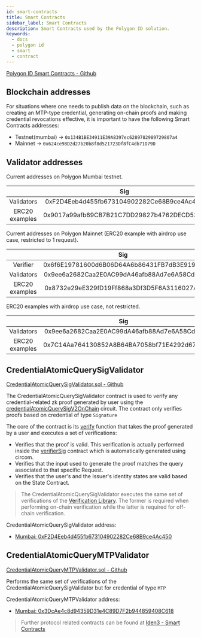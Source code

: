 ```yaml
---
id: smart-contracts
title: Smart Contracts
sidebar_label: Smart Contracts
description: Smart Contracts used by the Polygon ID solution.
keywords:
  - docs
  - polygon id
  - smart
  - contract
---
```


<a href="https://github.com/0xPolygonID/contracts" target="_blank">Polygon ID Smart Contracts - Github</a>

## Blockchain addresses

For situations where one needs to publish data on the blockchain, such as creating an MTP-type credential, generating on-chain proofs and making credential revocations effective, it is important to have the following Smart Contracts addresses:

- Testnet(mumbai) -> `0x134B1BE34911E39A8397ec6289782989729807a4`
- Mainnet -> `0x624ce98D2d27b20b8f8d521723Df8fC4db71D79D`

## Validator addresses
Current addresses on Polygon Mumbai testnet.

|                    |                    Sig                     |                    MTP                    |
|:------------------:|:------------------------------------------:|:-----------------------------------------:|
|   Validators   |0xF2D4Eeb4d455fb673104902282Ce68B9ce4Ac450  |0x3DcAe4c8d94359D31e4C89D7F2b944859408C618 |
| ERC20 examples |0x9017a99afb69CB7B21C7DD29827b4762DECD53FD  |0x3Bf7f4774DC3f92431fA690fa000f636562dCC18 |


Current addresses on Polygon Mainnet (ERC20 example with airdrop use case, restricted to 1 request).

|                    |                    Sig                     |                  MTP                      |
|:------------------:|:------------------------------------------:|:-----------------------------------------:|
|   Verifier     |0x6f6E19781600d6B06D64A6b86431FB7dB3E919e0  |0x9DB901F3AFdAAA73F5B2123B186F566fA3Ed1551 |
|  Validators    |0x9ee6a2682Caa2E0AC99dA46afb88Ad7e6A58Cd1b  |0x5f24dD9FbEa358B9dD96daA281e82160fdefD3CD |
| ERC20 examples |0x8732e29eE329fD19Ff868a3Df3D5F6A3116027A2  |0x5c31BB88AA57C69FF537C5d86102246D61712C90 |


ERC20 examples with airdrop use case, not restricted.

|                    |                    Sig                     |                    MTP                    |
|:------------------:|:------------------------------------------:|:-----------------------------------------:|
|   Validators   |0x9ee6a2682Caa2E0AC99dA46afb88Ad7e6A58Cd1b  |0x5f24dD9FbEa358B9dD96daA281e82160fdefD3CD |
| ERC20 examples |0x7C14Aa764130852A8B64BA7058bf71E4292d677F  |0xa3Bc012FCf034bee8d16161730CE4eAb34C35100 |

## CredentialAtomicQuerySigValidator

<a href="https://github.com/0xPolygonID/contracts/blob/main/contracts/validators/CredentialAtomicQuerySigValidator.sol" target="_blank">CredentialAtomicQuerySigValidator.sol - Github</a>

The CredentialAtomicQuerySigValidator contract is used to verify any credential-related zk proof generated by user using the <a href="https://docs.iden3.io/protocol/main-circuits/#credentialAtomicQuerySigV2OnChain" target="_blank">credentialAtomicQuerySigV2OnChain</a> circuit. The contract only verifies proofs based on credential of type `Signature`

The core of the contract is its <a href="https://github.com/0xPolygonID/contracts/blob/main/contracts/validators/CredentialAtomicQuerySigValidator.sol#L41" target="_blank">verify</a> function that takes the proof generated by a user and executes a set of verifications:

- Verifies that the proof is valid. This verification is actually performed inside the 
<a href="https://github.com/0xPolygonID/contracts/blob/main/contracts/verifiers/circuits/verifierSig.sol" target="_blank">verifierSig</a> contract which is automatically generated using circom.
- Verifies that the input used to generate the proof matches the query associated to that specific Request.
- Verifies that the user's and the Issuer's identity states are valid based on the State Contract.

> The CredentialAtomicQuerySigValidator executes the same set of verifications of the [Verification Library](/docs/verifier/verification-library/verification-api-guide.md#verification---under-the-hood). The former is required when performing on-chain verification while the latter is required for off-chain verification.

CredentialAtomicQuerySigValidator address:

- <a href="https://mumbai.polygonscan.com/address/0xF2D4Eeb4d455fb673104902282Ce68B9ce4Ac450" target="_blank">Mumbai: 0xF2D4Eeb4d455fb673104902282Ce68B9ce4Ac450</a>

## CredentialAtomicQueryMTPValidator

<a href="https://github.com/0xPolygonID/contracts/blob/main/contracts/validators/CredentialAtomicQueryMTPValidator.sol" target="_blank">CredentialAtomicQueryMTPValidator.sol - Github</a>

Performs the same set of verifications of the CredentialAtomicQuerySigValidator but for credential of type `MTP`

CredentialAtomicQueryMTPValidator address:

- <a href="https://mumbai.polygonscan.com/address/0x3DcAe4c8d94359D31e4C89D7F2b944859408C618" target="_blank">Mumbai: 0x3DcAe4c8d94359D31e4C89D7F2b944859408C618</a>

> Further protocol related contracts can be found at <a href="https://docs.iden3.io/contracts/state/" target="_blank">Iden3 - Smart Contracts</a>
